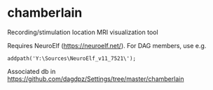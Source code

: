 # chamberlain
Recording/stimulation location MRI visualization tool

Requires NeuroElf (https://neuroelf.net/). For DAG members, use e.g. 

```
addpath('Y:\Sources\NeuroElf_v11_7521\');
```
Associated db in https://github.com/dagdpz/Settings/tree/master/chamberlain
